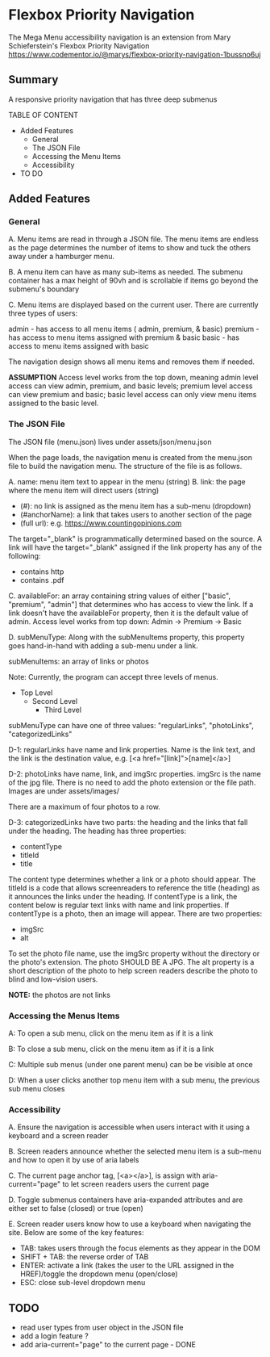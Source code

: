 # Flexbox Priority Navigation

The Mega Menu accessibility navigation is an extension from Mary Schieferstein's Flexbox Priority Navigation
https://www.codementor.io/@marys/flexbox-priority-navigation-1bussno6uj

## Summary

A responsive priority navigation that has three deep submenus

TABLE OF CONTENT

- Added Features
  - General
  - The JSON File
  - Accessing the Menu Items
  - Accessibility
- TO DO

## Added Features

### General

A. Menu items are read in through a JSON file. The menu items are endless as the page determines the number of items to show and tuck the others away under a hamburger menu.

B. A menu item can have as many sub-items as needed. The submenu container has a max height of 90vh and is scrollable if items go beyond the submenu's boundary

C. Menu items are displayed based on the current user. There are currently three types of users:

admin - has access to all menu items ( admin, premium, & basic)
premium - has access to menu items assigned with premium & basic
basic - has access to menu items assigned with basic

The navigation design shows all menu items and removes them if needed.

**ASSUMPTION**
Access level works from the top down, meaning admin level access can view admin, premium, and basic levels; premium level access can view premium and basic; basic level access can only view menu items assigned to the basic level.

### The JSON File

The JSON file (menu.json) lives under assets/json/menu.json

When the page loads, the navigation menu is created from the menu.json file to build the navigation menu. The structure of the file is as follows.

A. name: menu item text to appear in the menu (string)
B. link: the page where the menu item will direct users (string)

- (#): no link is assigned as the menu item has a sub-menu (dropdown)
- (#anchorName): a link that takes users to another section of the page
- (full url): e.g. https://www.countingopinions.com

The target="\_blank" is programmatically determined based on the source. A link will have the target="\_blank" assigned if the link property has any of the following:

- contains http
- contains .pdf

C. availableFor: an array containing string values of either ["basic", "premium", "admin"] that determines who has access to view the link. If a link doesn't have the availableFor property, then it is the default value of admin. Access level works from top down: Admin -> Premium -> Basic

D. subMenuType: Along with the subMenuItems property, this property goes hand-in-hand with adding a sub-menu under a link.

subMenuItems: an array of links or photos

Note: Currently, the program can accept three levels of menus.

- Top Level
  - Second Level
    - Third Level

subMenuType can have one of three values: "regularLinks", "photoLinks", "categorizedLinks"

D-1: regularLinks have name and link properties. Name is the link text, and the link is the destination value, e.g. [\<a href="[link]"\>\[name\]\</a\>]

D-2: photoLinks have name, link, and imgSrc properties. imgSrc is the name of the jpg file. There is no need to add the photo extension or the file path. Images are under assets/images/

There are a maximum of four photos to a row.

D-3: categorizedLinks have two parts: the heading and the links that fall under the heading. The heading has three properties:

- contentType
- titleId
- title

The content type determines whether a link or a photo should appear. The titleId is a code that allows screenreaders to reference the title (heading) as it announces the links under the heading. If contentType is a link, the content below is regular text links with name and link properties. If contentType is a photo, then an image will appear. There are two properties:

- imgSrc
- alt

To set the photo file name, use the imgSrc property without the directory or the photo's extension. The photo SHOULD BE A JPG. The alt property is a short description of the photo to help screen readers describe the photo to blind and low-vision users.

**NOTE:** the photos are not links

### Accessing the Menus Items

A: To open a sub menu, click on the menu item as if it is a link

B: To close a sub menu, click on the menu item as if it is a link

C: Multiple sub menus (under one parent menu) can be be visible at once

D: When a user clicks another top menu item with a sub menu, the previous sub menu closes

### Accessibility

A. Ensure the navigation is accessible when users interact with it using a keyboard and a screen reader

B. Screen readers announce whether the selected menu item is a sub-menu and how to open it by use of aria labels

C. The current page anchor tag, [\<a></a\>], is assign with aria-current="page" to let screen readers users the current page

D. Toggle submenus containers have aria-expanded attributes and are either set to false (closed) or true (open)

E. Screen reader users know how to use a keyboard when navigating the site. Below are some of the key features:

- TAB: takes users through the focus elements as they appear in the DOM
- SHIFT + TAB: the reverse order of TAB
- ENTER: activate a link (takes the user to the URL assigned in the HREF)/toggle the dropdown menu (open/close)
- ESC: close sub-level dropdown menu

## TODO

- read user types from user object in the JSON file
- add a login feature ?
- add aria-current="page" to the current page - DONE
